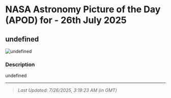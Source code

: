 
# NASA Astronomy Picture of the Day (APOD) for - 26th July 2025
## undefined

![undefined](undefined)

### Description
undefined

---
> _Last Updated: 7/26/2025, 3:19:23 AM (in GMT)_
